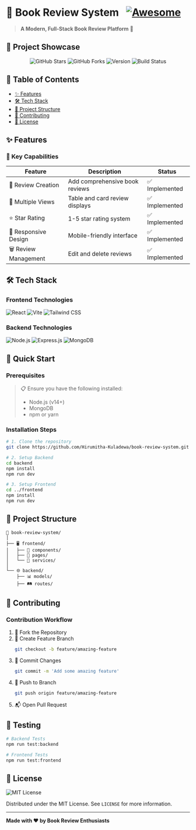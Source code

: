 # 📖 Book Review System &nbsp; [![Awesome](https://awesome.re/badge.svg)](https://github.com/yourusername/book-review-system)

> **A Modern, Full-Stack Book Review Platform** 🚀

## 🌈 Project Showcase

<div align="center">
  <img src="https://img.shields.io/github/stars/Hirumitha-Kuladewa/book-review-system?style=social" alt="GitHub Stars">
  <img src="https://img.shields.io/github/forks/Hirumitha-Kuladewa/book-review-system?style=social" alt="GitHub Forks">
  <img src="https://img.shields.io/badge/version-1.0.0-blueviolet" alt="Version">
  <img src="https://img.shields.io/badge/build-passing-brightgreen" alt="Build Status">
</div>

## 📌 Table of Contents

- [✨ Features](#-features)
- [🛠 Tech Stack](#-tech-stack)
- [📂 Project Structure](#-project-structure)
- [🤝 Contributing](#-contributing)
- [📄 License](#-license)

## ✨ Features

### 🌟 Key Capabilities

| Feature | Description | Status |
|---------|-------------|--------|
| 📝 Review Creation | Add comprehensive book reviews | ✅ Implemented |
| 👀 Multiple Views | Table and card review displays | ✅ Implemented |
| ⭐ Star Rating | 1-5 star rating system | ✅ Implemented |
| 📱 Responsive Design | Mobile-friendly interface | ✅ Implemented |
| 🗑️ Review Management | Edit and delete reviews | ✅ Implemented |

## 🛠 Tech Stack

### Frontend Technologies
![React](https://img.shields.io/badge/React-61DAFB?style=for-the-badge&logo=react&logoColor=black)
![Vite](https://img.shields.io/badge/Vite-646CFF?style=for-the-badge&logo=vite&logoColor=white)
![Tailwind CSS](https://img.shields.io/badge/Tailwind_CSS-38B2AC?style=for-the-badge&logo=tailwind-css&logoColor=white)

### Backend Technologies
![Node.js](https://img.shields.io/badge/Node.js-339933?style=for-the-badge&logo=nodedotjs&logoColor=white)
![Express.js](https://img.shields.io/badge/Express.js-000000?style=for-the-badge&logo=express&logoColor=white)
![MongoDB](https://img.shields.io/badge/MongoDB-4EA94B?style=for-the-badge&logo=mongodb&logoColor=white)

## 🚀 Quick Start

### Prerequisites
> 📋 Ensure you have the following installed:
> - Node.js (v14+)
> - MongoDB
> - npm or yarn

### Installation Steps

```bash
# 1. Clone the repository
git clone https://github.com/Hirumitha-Kuladewa/book-review-system.git

# 2. Setup Backend
cd backend
npm install
npm run dev

# 3. Setup Frontend
cd ../frontend
npm install
npm run dev
```

## 📂 Project Structure

```
📁 book-review-system/
│
├── 🖥️ frontend/
│   ├── 🧩 components/
│   ├── 📄 pages/
│   └── 🔧 services/
│
└── 🌐 backend/
    ├── 📊 models/
    ├── 🛤️ routes/
```

## 🤝 Contributing

### Contribution Workflow

1. 🍴 Fork the Repository
2. 🌿 Create Feature Branch 
   ```bash
   git checkout -b feature/amazing-feature
   ```
3. 💾 Commit Changes
   ```bash
   git commit -m 'Add some amazing feature'
   ```
4. 🚀 Push to Branch
   ```bash
   git push origin feature/amazing-feature
   ```
5. 📬 Open Pull Request

## 🧪 Testing

```bash
# Backend Tests
npm run test:backend

# Frontend Tests
npm run test:frontend
```

## 📄 License

![MIT License](https://img.shields.io/badge/License-MIT-yellow.svg)

Distributed under the MIT License. See `LICENSE` for more information.

---

**Made with ❤️ by Book Review Enthusiasts**
